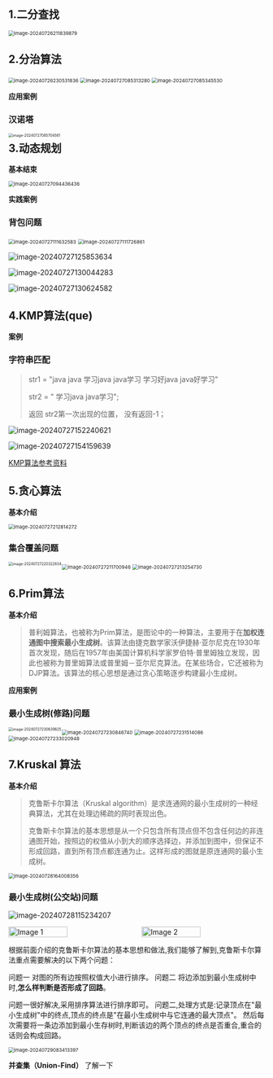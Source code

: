 ## 1.二分查找



<img src="assets/image-20240726211839879.png" alt="image-20240726211839879" style="zoom:67%;" />



## 2.分治算法



<img src="assets/image-20240726230531836.png" alt="image-20240726230531836" style="zoom:67%;" />

<img src="assets/image-20240727085313280.png" alt="image-20240727085313280" style="zoom:67%;" />

<img src="assets/image-20240727085345530.png" alt="image-20240727085345530" style="zoom:67%;" />

**应用案例**

### 汉诺塔

<img align=left src="assets/image-20240727085704561.png" alt="image-20240727085704561" style="zoom:50%;" />



## 3.动态规划

**基本结束**

<img src="assets/image-20240727094436436.png" alt="image-20240727094436436" style="zoom:67%;" />



**实践案例**

### 背包问题

<img src="assets/image-20240727111632583.png" alt="image-20240727111632583" style="zoom:67%;" />

<img src="assets/image-20240727111726861.png" alt="image-20240727111726861" style="zoom:67%;" />

![image-20240727125853634](assets/image-20240727125853634.png)

![image-20240727130044283](assets/image-20240727130044283.png)

![image-20240727130624582](assets/image-20240727130624582.png)



## 4.KMP算法(que)



**案例**

### 字符串匹配

>str1 = "java java 学习java java学习 学习好java java好学习"
>
>str2 = " 学习java java学习";
>
>返回 str2第一次出现的位置， 没有返回-1；

![image-20240727152240621](assets/image-20240727152240621.png)



![image-20240727154159639](assets/image-20240727154159639.png)

[KMP算法参考资料](https://www.cnblogs.com/zzuuoo666/p/9028287.html " kmp")





## 5.贪心算法

**基本介绍**

<img src="assets/image-20240727212814272.png" alt="image-20240727212814272" style="zoom:67%;" />



### 集合覆盖问题

<img src="assets/image-20240727211700946.png" alt="image-20240727211700946" style="zoom:67%;" />

<img src="assets/image-20240727213254730.png" alt="image-20240727213254730" style="zoom:67%;" />

<img align=left src="assets/image-20240727220322834.png" alt="image-20240727220322834" style="zoom: 50%;" />



## 6.Prim算法

**基本介绍**

>普利姆算法，也被称为Prim算法，是图论中的一种算法，主要用于在**加权连通图中搜索最小生成树**。该算法由捷克数学家沃伊捷赫·亚尔尼克在1930年首次发现，随后在1957年由美国计算机科学家罗伯特·普里姆独立发现，因此也被称为普里姆算法或普里姆－亚尔尼克算法。在某些场合，它还被称为DJP算法。该算法的核心思想是通过贪心策略逐步构建最小生成树。

**应用案例**

### 最小生成树(修路)问题

<img align=left src="assets/image-20240727230639625.png" alt="image-20240727230639625" style="zoom:50%;" />

<img src="assets/image-20240727230846740.png" alt="image-20240727230846740" style="zoom:67%;" />

<img src="assets/image-20240727231514086.png" alt="image-20240727231514086" style="zoom:67%;" />

<img src="assets/image-20240727233020948.png" alt="image-20240727233020948" style="zoom:67%;" />



## 7.Kruskal 算法

**基本介绍**

>克鲁斯卡尔算法（Kruskal algorithm）是求连通网的最小生成树的一种经典算法，尤其在处理边稀疏的网时表现出色。
>
>克鲁斯卡尔算法的基本思想是从一个只包含所有顶点但不包含任何边的非连通图开始，按照边的权值从小到大的顺序选择边，并添加到图中，但保证不形成回路，直到所有顶点都连通为止。这样形成的图就是原连通网的最小生成树。	

<img src="assets/image-20240728164008356.png" alt="image-20240728164008356" style="zoom:67%;" />

### 最小生成树(公交站)问题

![image-20240728115234207](assets/image-20240728115234207.png)


<div style="display: flex; justify-content: space-between;">  
  <img src="assets/image-20240729081427105.png" alt="Image 1" style="width:48%;">  
  <img src="assets/image-20240729081616768.png" alt="Image 2" style="width:48%;">  
</div>


根据前面介绍的克鲁斯卡尔算法的基本思想和做法,我们能够了解到,克鲁斯卡尔算法重点需要解决的以下两个问题：

问题一 对图的所有边按照权值大小进行排序。
问题二 将边添加到最小生成树中时,**怎么样判断是否形成了回路**。

问题一很好解决,采用排序算法进行排序即可。
问题二,处理方式是:记录顶点在"最小生成树"中的终点,顶点的终点是"在最小生成树中与它连通的最大顶点"。
然后每次需要将一条边添加到最小生存树时,判断该边的两个顶点的终点是否重合,重合的话则会构成回路。

 <img src="assets/image-20240729083413397.png" alt="image-20240729083413397" style="zoom:67%;" />



**并查集（Union-Find）** 了解一下

